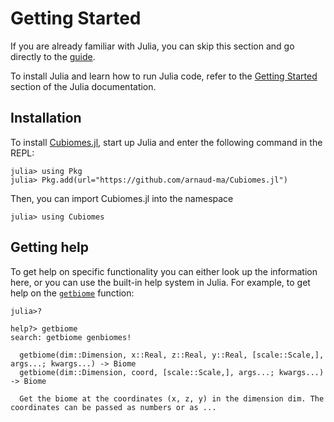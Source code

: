 # Getting Started

If you are already familiar with Julia, you can skip this section and go directly to the [guide](guide.md).

To install Julia and learn how to run Julia code, refer to the [Getting Started](https://docs.julialang.org/en/v1/manual/getting-started/) section of the Julia documentation.

## Installation

To install [Cubiomes.jl](https://github.com/arnaud-ma/Cubiomes.jl), start up Julia and enter the following command in the REPL:

```julia-repl
julia> using Pkg
julia> Pkg.add(url="https://github.com/arnaud-ma/Cubiomes.jl")
```

Then, you can import Cubiomes.jl into the namespace

```julia-repl
julia> using Cubiomes
```

## Getting help

To get help on specific functionality you can either look up the information here, or you can use the built-in help system in Julia. For example, to get help on the [`getbiome`](@ref) function:

```julia-repl
julia>?

help?> getbiome
search: getbiome genbiomes!

  getbiome(dim::Dimension, x::Real, z::Real, y::Real, [scale::Scale,], args...; kwargs...) -> Biome
  getbiome(dim::Dimension, coord, [scale::Scale,], args...; kwargs...) -> Biome

  Get the biome at the coordinates (x, z, y) in the dimension dim. The coordinates can be passed as numbers or as ...
```
